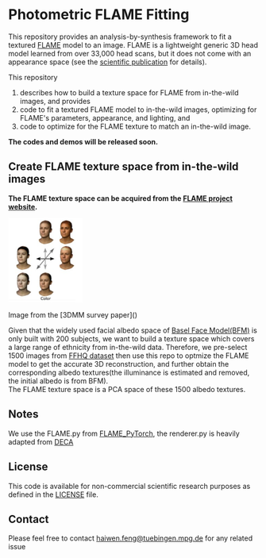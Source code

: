 # Photometric FLAME Fitting

This repository provides an analysis-by-synthesis framework to fit a textured [FLAME](http://flame.is.tue.mpg.de/) model to an image. FLAME is a lightweight generic 3D head model learned from over 33,000 head scans, but it does not come with an appearance space (see the [scientific publication](https://ps.is.tuebingen.mpg.de/uploads_file/attachment/attachment/400/paper.pdf) for details). 

This repository 
1) describes how to build a texture space for FLAME from in-the-wild images, and provides
2) code to fit a textured FLAME model to in-the-wild images, optimizing for FLAME's parameters, appearance, and lighting, and
3) code to optimize for the FLAME texture to match an in-the-wild image. 

**The codes and demos will be released soon.**

## Create FLAME texture space from in-the-wild images

**The FLAME texture space can be acquired from the [FLAME project website](https://flame.is.tue.mpg.de).**
<p align="left"> 
<img src="flame_texture.png" width="150"/>
</p>
<p align="left">Image from the [3DMM survey paper]() <p align="left">

Given that the widely used facial albedo space of [Basel Face Model(BFM)](https://faces.dmi.unibas.ch/bfm/index.php?nav=1-0&id=basel_face_model) is only built with 200 subjects, we want to build a texture space which covers a large range of ethnicity from in-the-wild data. Therefore, we pre-select 1500 images from [FFHQ dataset](https://github.com/NVlabs/ffhq-dataset) then use this repo to optmize the FLAME model to get the accurate 3D reconstruction, and further obtain the corresponding albedo textures(the illuminance is estimated and removed, the initial albedo is from BFM).\
The FLAME texture space is a PCA space of these 1500 albedo textures.

## Notes
We use the FLAME.py from [FLAME_PyTorch](https://github.com/soubhiksanyal/FLAME_PyTorch), the renderer.py is heavily adapted from [DECA](https://github.com/YadiraF/DECA)


## License
This code is available for non-commercial scientific research purposes as defined in the [LICENSE](https://github.com/YadiraF/DECA/blob/master/LICENSE) file.

## Contact
Please feel free to contact haiwen.feng@tuebingen.mpg.de for any related issue
